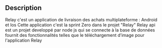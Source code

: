## Description
Relay c'est un application de livraison des achats multiplateforme : Android et Ios 
Cette application c'est la sprint Zero dans le projet "Relay" 
Relay api est un projet developpé par node js 
qui se connecte à la base de données fournit des fonctionnalités telles que le téléchargement d’image
pour l'application Relay 
